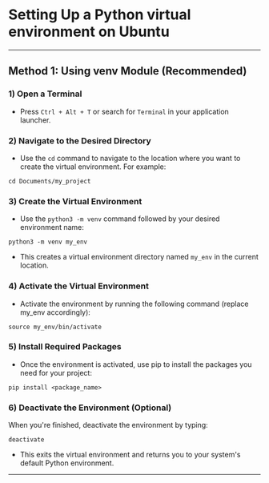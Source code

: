 # Setting Up a Python virtual environment on Ubuntu 
---

## Method 1: Using venv Module (Recommended)

### 1) Open a Terminal

- Press `Ctrl + Alt + T` or search for `Terminal` in your application launcher.

### 2) Navigate to the Desired Directory

- Use the `cd` command to navigate to the location where you want to create the virtual environment. For example:

`cd Documents/my_project`

### 3) Create the Virtual Environment

- Use the `python3 -m venv` command followed by your desired environment name:

`python3 -m venv my_env`

- This creates a virtual environment directory named `my_env` in the current location.

### 4) Activate the Virtual Environment

- Activate the environment by running the following command (replace my_env accordingly):

`source my_env/bin/activate`

### 5) Install Required Packages

- Once the environment is activated, use pip to install the packages you need for your project:

`pip install <package_name>`

### 6) Deactivate the Environment (Optional)

When you're finished, deactivate the environment by typing:

`deactivate`

- This exits the virtual environment and returns you to your system's default Python environment.

---



